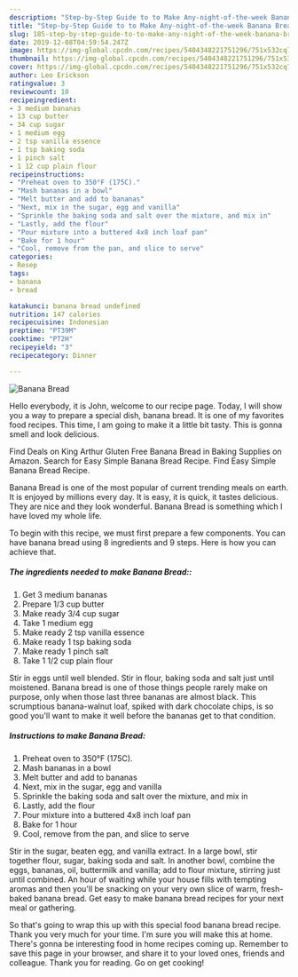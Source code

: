 ```yaml
---
description: "Step-by-Step Guide to to Make Any-night-of-the-week Banana Bread"
title: "Step-by-Step Guide to to Make Any-night-of-the-week Banana Bread"
slug: 185-step-by-step-guide-to-to-make-any-night-of-the-week-banana-bread
date: 2019-12-08T04:59:54.247Z
image: https://img-global.cpcdn.com/recipes/5404348221751296/751x532cq70/banana-bread-recipe-main-photo.jpg
thumbnail: https://img-global.cpcdn.com/recipes/5404348221751296/751x532cq70/banana-bread-recipe-main-photo.jpg
cover: https://img-global.cpcdn.com/recipes/5404348221751296/751x532cq70/banana-bread-recipe-main-photo.jpg
author: Leo Erickson
ratingvalue: 3
reviewcount: 10
recipeingredient:
- 3 medium bananas
- 13 cup butter
- 34 cup sugar
- 1 medium egg
- 2 tsp vanilla essence
- 1 tsp baking soda
- 1 pinch salt
- 1 12 cup plain flour
recipeinstructions:
- "Preheat oven to 350°F (175C)."
- "Mash bananas in a bowl"
- "Melt butter and add to bananas"
- "Next, mix in the sugar, egg and vanilla"
- "Sprinkle the baking soda and salt over the mixture, and mix in"
- "Lastly, add the flour"
- "Pour mixture into a buttered 4x8 inch loaf pan"
- "Bake for 1 hour"
- "Cool, remove from the pan, and slice to serve"
categories:
- Resep
tags:
- banana
- bread

katakunci: banana bread undefined
nutrition: 147 calories
recipecuisine: Indonesian
preptime: "PT39M"
cooktime: "PT2H"
recipeyield: "3"
recipecategory: Dinner

---
```



![Banana Bread](https://img-global.cpcdn.com/recipes/5404348221751296/751x532cq70/banana-bread-recipe-main-photo.jpg)

Hello everybody, it is John, welcome to our recipe page. Today, I will show you a way to prepare a special dish, banana bread. It is one of my favorites food recipes. This time, I am going to make it a little bit tasty. This is gonna smell and look delicious.

Find Deals on King Arthur Gluten Free Banana Bread in Baking Supplies on Amazon. Search for Easy Simple Banana Bread Recipe. Find Easy Simple Banana Bread Recipe.

Banana Bread is one of the most popular of current trending meals on earth. It is enjoyed by millions every day. It is easy, it is quick, it tastes delicious. They are nice and they look wonderful. Banana Bread is something which I have loved my whole life.


To begin with this recipe, we must first prepare a few components. You can have banana bread using 8 ingredients and 9 steps. Here is how you can achieve that.

##### The ingredients needed to make Banana Bread::

1. Get 3 medium bananas
1. Prepare 1/3 cup butter
1. Make ready 3/4 cup sugar
1. Take 1 medium egg
1. Make ready 2 tsp vanilla essence
1. Make ready 1 tsp baking soda
1. Make ready 1 pinch salt
1. Take 1 1/2 cup plain flour


Stir in eggs until well blended. Stir in flour, baking soda and salt just until moistened. Banana bread is one of those things people rarely make on purpose, only when those last three bananas are almost black. This scrumptious banana-walnut loaf, spiked with dark chocolate chips, is so good you&#39;ll want to make it well before the bananas get to that condition. 

##### Instructions to make Banana Bread:

1. Preheat oven to 350°F (175C).
1. Mash bananas in a bowl
1. Melt butter and add to bananas
1. Next, mix in the sugar, egg and vanilla
1. Sprinkle the baking soda and salt over the mixture, and mix in
1. Lastly, add the flour
1. Pour mixture into a buttered 4x8 inch loaf pan
1. Bake for 1 hour
1. Cool, remove from the pan, and slice to serve


Stir in the sugar, beaten egg, and vanilla extract. In a large bowl, stir together flour, sugar, baking soda and salt. In another bowl, combine the eggs, bananas, oil, buttermilk and vanilla; add to flour mixture, stirring just until combined. An hour of waiting while your house fills with tempting aromas and then you&#39;ll be snacking on your very own slice of warm, fresh-baked banana bread. Get easy to make banana bread recipes for your next meal or gathering. 

So that's going to wrap this up with this special food banana bread recipe. Thank you very much for your time. I'm sure you will make this at home. There's gonna be interesting food in home recipes coming up. Remember to save this page in your browser, and share it to your loved ones, friends and colleague. Thank you for reading. Go on get cooking!
